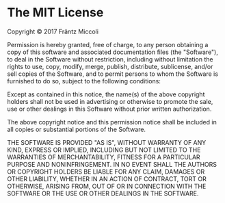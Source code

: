 The MIT License
===============

Copyright © 2017 Fräntz Miccoli

Permission is hereby granted, free of charge, to any person obtaining a copy of 
this software and associated documentation files (the "Software"), to deal in 
the Software without restriction, including without limitation the rights to 
use, copy, modify, merge, publish, distribute, sublicense, and/or sell copies 
of the Software, and to permit persons to whom the Software is furnished to do 
so, subject to the following conditions:

Except as contained in this notice, the name(s) of the above copyright holders 
shall not be used in advertising or otherwise to promote the sale, use or other 
dealings in this Software without prior written authorization.

The above copyright notice and this permission notice shall be included in all 
copies or substantial portions of the Software.

THE SOFTWARE IS PROVIDED "AS IS", WITHOUT WARRANTY OF ANY KIND, EXPRESS OR 
IMPLIED, INCLUDING BUT NOT LIMITED TO THE WARRANTIES OF MERCHANTABILITY, FITNESS
FOR A PARTICULAR PURPOSE AND NONINFRINGEMENT. IN NO EVENT SHALL THE AUTHORS
OR COPYRIGHT HOLDERS BE LIABLE FOR ANY CLAIM, DAMAGES OR OTHER LIABILITY,
WHETHER IN AN ACTION OF CONTRACT, TORT OR OTHERWISE, ARISING FROM, OUT OF OR IN
CONNECTION WITH THE SOFTWARE OR THE USE OR OTHER DEALINGS IN THE SOFTWARE.
